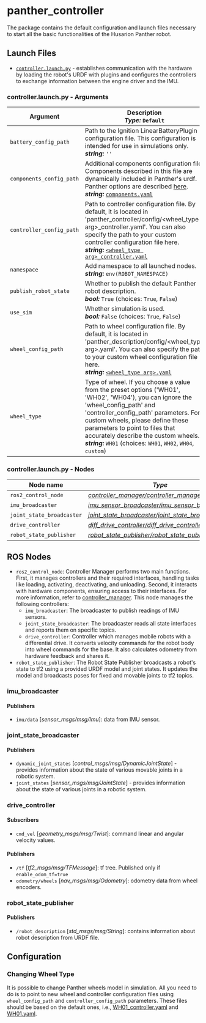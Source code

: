 # panther_controller

The package contains the default configuration and launch files necessary to start all the basic functionalities of the Husarion Panther robot.

## Launch Files

- [`controller.launch.py`](#controllerlaunchpy---arguments) - establishes communication with the hardware by loading the robot's URDF with plugins and configures the controllers to exchange information between the engine driver and the IMU.

### controller.launch.py - Arguments

| Argument                 | Description <br/> ***Type:*** `Default`                                                                                                                                                                                                                                                                                                                        |
| ------------------------ | -------------------------------------------------------------------------------------------------------------------------------------------------------------------------------------------------------------------------------------------------------------------------------------------------------------------------------------------------------------- |
| `battery_config_path`    | Path to the Ignition LinearBatteryPlugin configuration file. This configuration is intended for use in simulations only. <br/> ***string:*** `''`                                                                                                                                                                                                              |
| `components_config_path` | Additional components configuration file. Components described in this file are dynamically included in Panther's urdf. Panther options are described [here](https://husarion.com/manuals/panther/panther-options/). <br/> ***string:*** [`components.yaml`](../panther_description/config/components.yaml)                                                    |
| `controller_config_path` | Path to controller configuration file. By default, it is located in 'panther_controller/config/<wheel_type arg>_controller.yaml'. You can also specify the path to your custom controller configuration file here. <br/> ***string:*** [`<wheel_type arg>_controller.yaml`](../panther_controller/config/)                                                     |
| `namespace`              | Add namespace to all launched nodes. <br/> ***string:*** `env(ROBOT_NAMESPACE)`                                                                                                                                                                                                                                                                                |
| `publish_robot_state`    | Whether to publish the default Panther robot description.  <br/>  ***bool:*** `True` (choices: `True`, `False`)                                                                                                                                                                                                                                                |
| `use_sim`                | Whether simulation is used.  <br/>  ***bool:*** `False` (choices: `True`, `False`)                                                                                                                                                                                                                                                                             |
| `wheel_config_path`      | Path to wheel configuration file. By default, it is located in 'panther_description/config/<wheel_type arg>.yaml'. You can also specify the path to your custom wheel configuration file here. <br/>  ***string:*** [`<wheel_type arg>.yaml`](../panther_description/config)                                                                                   |
| `wheel_type`             | Type of wheel. If you choose a value from the preset options ('WH01', 'WH02', 'WH04'), you can ignore the 'wheel_config_path' and 'controller_config_path' parameters. For custom wheels, please define these parameters to point to files that accurately describe the custom wheels. <br/>  ***string:*** `WH01` (choices: `WH01`, `WH02`, `WH04`, `custom`) |

### controller.launch.py - Nodes

| Node name                 | *Type*                                                                                                                                    |
| ------------------------- | ----------------------------------------------------------------------------------------------------------------------------------------- |
| `ros2_control_node`       | *[controller_manager/controller_manager](https://github.com/ros-controls/ros2_control/blob/master/controller_manager)*                    |
| `imu_broadcaster`         | *[imu_sensor_broadcaster/imu_sensor_broadcaster](https://github.com/ros-controls/ros2_controllers/tree/master/imu_sensor_broadcaster)*    |
| `joint_state_broadcaster` | *[joint_state_broadcaster/joint_state_broadcaster](https://github.com/ros-controls/ros2_controllers/tree/master/joint_state_broadcaster)* |
| `drive_controller`        | *[diff_drive_controller/diff_drive_controller](https://github.com/ros-controls/ros2_controllers/tree/master/diff_drive_controller)*       |
| `robot_state_publisher`   | *[robot_state_publisher/robot_state_publisher](https://github.com/ros/robot_state_publisher)*                                             |

## ROS Nodes

- `ros2_control_node`: Controller Manager performs two main functions. First, it manages controllers and their required interfaces, handling tasks like loading, activating, deactivating, and unloading. Second, it interacts with hardware components, ensuring access to their interfaces. For more information, refer to  [controller_manager](https://control.ros.org/master/doc/ros2_control/controller_manager/doc/userdoc.html). This node manages the following controllers:
  - `imu_broadcaster`: The broadcaster to publish readings of IMU sensors.
  - `joint_state_broadcaster`: The broadcaster reads all state interfaces and reports them on specific topics.
  - `drive_controller`: Controller which manages mobile robots with a differential drive. It converts velocity commands for the robot body into wheel commands for the base. It also calculates odometry from hardware feedback and shares it.
- `robot_state_publisher`: The Robot State Publisher broadcasts a robot's state to tf2 using a provided URDF model and joint states. It updates the model and broadcasts poses for fixed and movable joints to tf2 topics.

### imu_broadcaster

#### Publishers

- `imu/data` [*sensor_msgs/msg/Imu*]: data from IMU sensor.

### joint_state_broadcaster

#### Publishers

- `dynamic_joint_states` [*control_msgs/msg/DynamicJointState*] - provides information about the state of various movable joints in a robotic system.
- `joint_states` [*sensor_msgs/msg/JointState*] - provides information about the state of various joints in a robotic system.

### drive_controller

#### Subscribers

- `cmd_vel` [*geometry_msgs/msg/Twist*]: command linear and angular velocity values.

#### Publishers

- `/tf` [*tf2_msgs/msg/TFMessage*]: tf tree. Published only if `enable_odom_tf=true`
- `odometry/wheels` [*nav_msgs/msg/Odometry*]: odometry data from wheel encoders.

### robot_state_publisher

#### Publishers

- `/robot_description` [*std_msgs/msg/String*]: contains information about robot description from URDF file.

## Configuration

### Changing Wheel Type

It is possible to change Panther wheels model in simulation. All you need to do is to point to new wheel and controller configuration files using `wheel_config_path` and `controller_config_path` parameters. These files should be based on the default ones, i.e., [WH01_controller.yaml](https://github.com/husarion/panther_ros/panther_controller/config/WH01_controller.yaml) and [WH01.yaml](https://github.com/husarion/panther_ros/panther_description/config/WH01.yaml).
